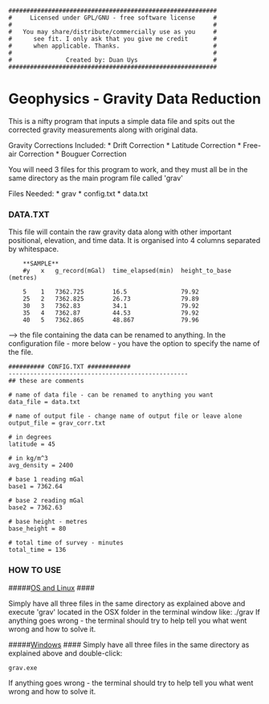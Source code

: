    ##########################################################
    #     Licensed under GPL/GNU - free software license     #
    #                                                        #
    #   You may share/distribute/commercially use as you     #
    #      see fit. I only ask that you give me credit       #
    #      when applicable. Thanks.                          #
    #                                                        #
    #               Created by: Duan Uys                     #
    ##########################################################


# Geophysics - Gravity Data Reduction #

This is a nifty program that inputs a simple data file and
spits out the corrected gravity measurements along with
original data.

Gravity Corrections Included:
    * Drift Correction
    * Latitude Correction
    * Free-air Correction
    * Bouguer Correction

You will need 3 files for this program to work, and they must all be in the same directory as the main program file
called 'grav'

Files Needed:
    * grav
    * config.txt
    * data.txt


### DATA.TXT ###
This file will contain the raw gravity data along with other important positional, elevation, and time data.
It is organised into 4 columns separated by whitespace.

        **SAMPLE**
        #y   x   g_record(mGal)  time_elapsed(min)  height_to_base (metres)
        
        5	 1	 7362.725        16.5	            79.92
        25	 2	 7362.825        26.73	            79.89
        30	 3	 7362.83         34.1               79.92
        35	 4	 7362.87         44.53	            79.92
        40	 5	 7362.865        48.867	            79.96


--> the file containing the data can be renamed to anything. In the configuration file - more below - you have the option
  to specify the name of the file.

    ########## CONFIG.TXT ############
    --------------------------------------------------
    ## these are comments
    
    # name of data file - can be renamed to anything you want
    data_file = data.txt
    
    # name of output file - change name of output file or leave alone
    output_file = grav_corr.txt
    
    # in degrees
    latitude = 45
    
    # in kg/m^3
    avg_density = 2400
    
    # base 1 reading mGal
    base1 = 7362.64
    
    # base 2 reading mGal
    base2 = 7362.63
    
    # base height - metres
    base_height = 80
    
    # total time of survey - minutes
    total_time = 136




### HOW TO USE ###
#####<u>OS and Linux</u> ####

Simply have all three files in the same directory as explained above and execute 'grav' located in the OSX folder
in the terminal window like:
    ./grav
If anything goes wrong - the terminal should try to help tell you what went wrong and how to solve it.

#####<u>Windows</u> ####
Simply have all three files in the same directory as explained above and double-click:

    grav.exe
If anything goes wrong - the terminal should try to help tell you what went wrong and how to solve it.

